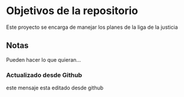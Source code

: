# Objetivos de la repositorio

Este proyecto se encarga de manejar los planes de la liga de la justicia


## Notas
Pueden hacer lo que quieran...

### Actualizado desde Github 
este mensaje esta editado desde github
